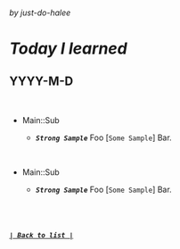 ###### _by just-do-halee_

# _Today I learned_

## YYYY-M-D

<br>

- Main::Sub

  - **_`Strong Sample`_** Foo [`Some Sample`] Bar.

<br>

- Main::Sub

  - **_`Strong Sample`_** Foo [`Some Sample`] Bar.

<br><br>

##### **_[`| Back to list |`](../../README.md)_**
